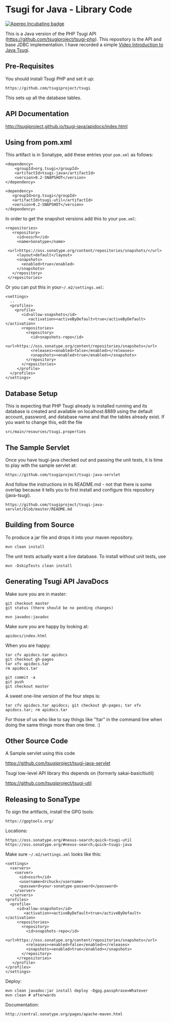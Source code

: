 Tsugi for Java - Library Code
=============================

[![Apereo Incubating badge](https://img.shields.io/badge/apereo-incubating-blue.svg?logo=data%3Aimage%2Fpng%3Bbase64%2CiVBORw0KGgoAAAANSUhEUgAAAA4AAAAOCAYAAAAfSC3RAAAABmJLR0QA%2FwD%2FAP%2BgvaeTAAAACXBIWXMAAAsTAAALEwEAmpwYAAAAB3RJTUUH4QUTEi0ybN9p9wAAAiVJREFUKM9lkstLlGEUxn%2Fv%2B31joou0GTFKyswkKrrYdaEQ4cZAy4VQUS2iqH%2BrdUSNYmK0EM3IkjaChnmZKR0dHS0vpN%2FMe97TIqfMDpzN4XkeDg8%2Fw45R1XNAu%2Fe%2BGTgAqLX2KzAQRVGytLR0jN2jqo9FZFRVvfded66KehH5oKr3dpueiMiK915FRBeXcjo9k9K5zLz%2B3Nz8EyAqX51zdwGMqp738NSonlxf36Cn7zX9b4eYX8gSBAE1Bw9wpLaW%2BL5KWluukYjH31tr71vv%2FU0LJ5xzdL3q5dmLJK7gON5wjEQizsTkFMmeXkbHxtHfD14WkbYQaFZVMzk1zfDHERrPnqGz4wZ1tYfJ5%2FPMLOYYW16ltrqKRDyOMcYATXa7PRayixSc4%2FKFRhrqjxKGIWVlZVQkqpg1pYyvR%2BTFF2s5FFprVVXBAAqq%2F7a9uPKd1NomeTX4HXfrvZ8D2F9dTSwWMjwywueJLxQKBdLfZunue0Mqt8qPyMHf0HRorR0ArtbX1Zkrly7yPNnN1EyafZUVZLJZxjNLlHc%2BIlOxly0RyktC770fDIGX3vuOMAxOt19vJQxD%2BgeHmE6liMVKuNPawlZ9DWu2hG8bW1Tuib0LgqCrCMBDEckWAVjKLetMOq2ZhQV1zulGVFAnohv5wrSq3tpNzwMR%2BSQi%2FyEnIl5Ehpxzt4t6s9McRdGpIChpM8Y3ATXbkKdEZDAIgqQxZrKo%2FQUk5F9Xr20TrQAAAABJRU5ErkJggg%3D%3D)](https://www.apereo.org/content/projects-currently-incubation)

This is a Java version of the PHP Tsugi API 
(https://github.com/tsugiproject/tsugi-php).  This repository is the 
API and base JDBC implementation.  I have recorded a simple
<a href="https://www.youtube.com/watch?v=R2hsu0xusKo&list=PLlRFEj9H3Oj5WZUjVjTJVBN18ozYSWMhw&index=10"
target="_blank">Video Introduction to Java Tsugi</a>.

Pre-Requisites
--------------

You should install Tsugi PHP and set it up:

    https://github.com/tsugiproject/tsugi

This sets up all the database tables.   

API Documentation
-----------------

<a href="http://tsugiproject.github.io/tsugi-java/apidocs/index.html" target="_blank">http://tsugiproject.github.io/tsugi-java/apidocs/index.html</a>

Using from pom.xml
------------------

This artifact is in Sonatype, add these entries your `pom.xml` as follows:

    <dependency>
        <groupId>org.tsugi</groupId>
        <artifactId>tsugi-java</artifactId>
        <version>0.2-SNAPSHOT</version>
    </dependency>

    <dependency>
       <groupId>org.tsugi</groupId>
       <artifactId>tsugi-util</artifactId>
       <version>0.2-SNAPSHOT</version>
    </dependency>

In order to get the snapshot versions add this to your `pom.xml`:

    <repositories>
       <repository>
         <id>ossrh</id>
         <name>Sonatype</name>
         <url>https://oss.sonatype.org/content/repositories/snapshots/</url>
         <layout>default</layout>
         <snapshots>
           <enabled>true</enabled>
         </snapshots>
       </repository>
     </repositories>

Or you can put this in your`~/.m2/settings.xml`:

    <settings>
      ..
      <profiles>
        <profile>
           <id>allow-snapshots</id>
              <activation><activeByDefault>true</activeByDefault></activation>
           <repositories>
             <repository>
               <id>snapshots-repo</id>
               <url>https://oss.sonatype.org/content/repositories/snapshots</url>
               <releases><enabled>false</enabled></releases>
               <snapshots><enabled>true</enabled></snapshots>
             </repository>
           </repositories>
         </profile>
      </profiles>
    </settings>    


Database Setup
--------------

This is expecting that PHP Tsugi already is installed running 
and its database is created and available on localhost:8889
using the default account, password, and database name 
and that the tables already exist.  If you want to change this, edit the file

    src/main/resources/tsugi.properties

The Sample Servlet
------------------

Once you have tsugi-java checked out and passing the unit tests, it is time to play with the sample
servlet at:

    https://github.com/tsugiproject/tsugi-java-servlet

And follow the instructions in its README.md - not that there is some overlap because it tells you to first install 
and configure this repository (java-tsugi).

    https://github.com/tsugiproject/tsugi-java-servlet/blob/master/README.md

Building from Source
--------------------

To produce a jar file and drops it into your maven repository. 

    mvn clean install

The unit tests actually want a live database.  To install without unit tests, use

    mvn -DskipTests clean install

Generating Tsugi API JavaDocs
-----------------------------

Make sure you are in master:

    git checkout master
    git status (there should be no pending changes)

    mvn javadoc:javadoc

Make sure you are happy by looking at:

    apidocs/index.html

When you are happy:

    tar cfv apidocs.tar apidocs
    git checkout gh-pages
    tar xfv apidocs.tar
    rm apidocs.tar

    git commit -a
    git push
    git checkout master

A sweet one-line version of the four steps is:

    tar cfv apidocs.tar apidocs; git checkout gh-pages; tar xfv apidocs.tar; rm apidocs.tar

For those of us who like to say things like "!tar" in the command line when 
doing the same things more than one time. :)

Other Source Code
-----------------

A Sample servlet using this code

https://github.com/tsugiproject/tsugi-java-servlet

Tsugi low-level API library this depends on (formerly sakai-basicltiutil)

https://github.com/tsugiproject/tsugi-util

Releasing to SonaType
---------------------

To sign the artifacts, install the GPG tools:

    https://gpgtools.org/


Locations:

    https://oss.sonatype.org/#nexus-search;quick~tsugi-util
    https://oss.sonatype.org/#nexus-search;quick~tsugi-java

Make sure `~/.m2/settings.xml` looks like this:

    <settings>
      <servers>
        <server>
          <id>ossrh</id>
          <username>drchuck</username>
          <password>your-sonatype-password</password>
        </server>
      </servers>
    <profiles>
      <profile>
         <id>allow-snapshots</id>
            <activation><activeByDefault>true</activeByDefault></activation>
         <repositories>
           <repository>
             <id>snapshots-repo</id>
             <url>https://oss.sonatype.org/content/repositories/snapshots</url>
             <releases><enabled>false</enabled></releases>
             <snapshots><enabled>true</enabled></snapshots>
           </repository>
         </repositories>
       </profile>
    </profiles>
    </settings>    

Deploy:

    mvn clean javadoc:jar install deploy -Dgpg.passphrase=Whatever
    mvn clean # afterwards

Documentation: 

    http://central.sonatype.org/pages/apache-maven.html


